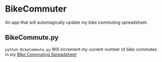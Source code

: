 # BikeCommuter
An app that will automagically update my bike commuting spreadsheet.

## BikeCommute.py

`python BikeCommute.py` Will increment my current number of bike commutes in my [Bike Commuting Spreadsheet](https://docs.google.com/spreadsheets/d/1DbbcRTwytdVD9khKGJmea5R1GdH41-4vfiq1I-UHxvs/edit?usp=sharing)
